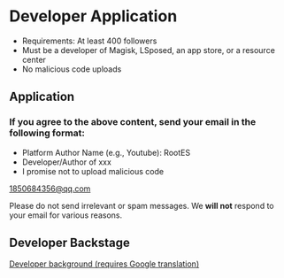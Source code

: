 # Developer Application

- Requirements: At least 400 followers
- Must be a developer of Magisk, LSposed, an app store, or a resource center
- No malicious code uploads

## Application
### If you agree to the above content, send your email in the following format:
- Platform Author Name (e.g., Youtube): RootES
- Developer/Author of xxx
- I promise not to upload malicious code

[1850684356@qq.com](mailto:1850684356@gmail.com)

Please do not send irrelevant or spam messages. We **will not** respond to your email for various reasons.

## Developer Backstage

[Developer background (requires Google translation)](https://rootes.top/update.html)

